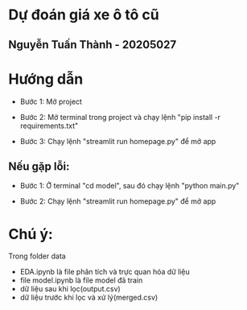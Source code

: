 # Dự đoán giá xe ô tô cũ
## Nguyễn Tuấn Thành - 20205027

# Hướng dẫn

- Bước 1: Mở project

- Bước 2: Mở terminal trong project và chạy lệnh "pip install -r requirements.txt"

- Bước 3: Chạy lệnh "streamlit run homepage.py" để mở app

## Nếu gặp lỗi:

- Bước 1: Ở terminal "cd model", sau đó chạy lệnh "python main.py"

- Bước 2: Chạy lệnh "streamlit run homepage.py" để mở app

# Chú ý: 
Trong folder data
- EDA.ipynb là file phân tích và trực quan hóa dữ liệu
- file model.ipynb là file model đã train 
- dữ liệu sau khi lọc(output.csv) 
- dữ liệu trước khi lọc và xử lý(merged.csv) 